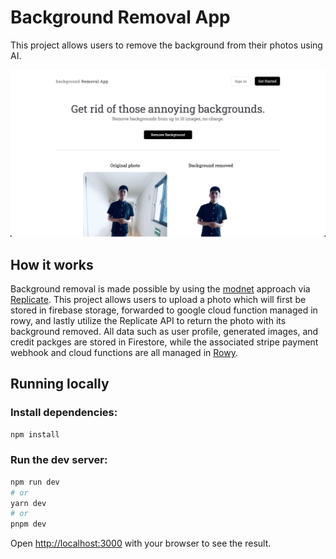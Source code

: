 # Background Removal App

This project allows users to remove the background from their photos using AI.

[![Remove Background App](./public/screenshot.png)](https://rodgetech.com/)

## How it works

Background removal is made possible by using the [modnet](https://github.com/pollinations/modnet) approach via [Replicate](https://replicate.com/). This project allows users to upload a photo which will first be stored in firebase storage, forwarded to google cloud function managed in rowy, and lastly utilize the Replicate API to return the photo with its background removed. All data such as user profile, generated images, and credit packges are stored in Firestore, while the associated stripe payment webhook and cloud functions are all managed in [Rowy](https://rowy.io/).

## Running locally

### Install dependencies:

```bash
npm install
```

### Run the dev server:

```bash
npm run dev
# or
yarn dev
# or
pnpm dev
```

Open [http://localhost:3000](http://localhost:3000) with your browser to see the result.
